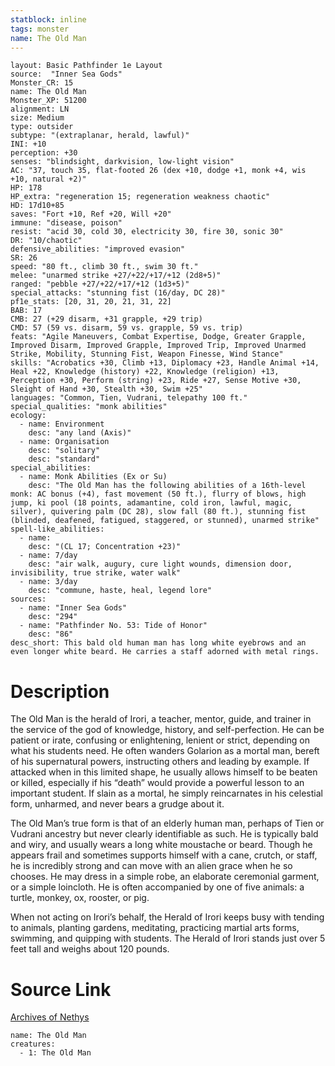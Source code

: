 ```yaml
---
statblock: inline
tags: monster
name: The Old Man
---
```

```statblock
layout: Basic Pathfinder 1e Layout
source:  "Inner Sea Gods"
Monster_CR: 15
name: The Old Man
Monster_XP: 51200
alignment: LN
size: Medium
type: outsider
subtype: "(extraplanar, herald, lawful)"
INI: +10
perception: +30
senses: "blindsight, darkvision, low-light vision"
AC: "37, touch 35, flat-footed 26 (dex +10, dodge +1, monk +4, wis +10, natural +2)"
HP: 178
HP_extra: "regeneration 15; regeneration weakness chaotic"
HD: 17d10+85
saves: "Fort +10, Ref +20, Will +20"
immune: "disease, poison"
resist: "acid 30, cold 30, electricity 30, fire 30, sonic 30"
DR: "10/chaotic"
defensive_abilities: "improved evasion"
SR: 26
speed: "80 ft., climb 30 ft., swim 30 ft."
melee: "unarmed strike +27/+22/+17/+12 (2d8+5)"
ranged: "pebble +27/+22/+17/+12 (1d3+5)"
special_attacks: "stunning fist (16/day, DC 28)"
pf1e_stats: [20, 31, 20, 21, 31, 22]
BAB: 17
CMB: 27 (+29 disarm, +31 grapple, +29 trip)
CMD: 57 (59 vs. disarm, 59 vs. grapple, 59 vs. trip)
feats: "Agile Maneuvers, Combat Expertise, Dodge, Greater Grapple, Improved Disarm, Improved Grapple, Improved Trip, Improved Unarmed Strike, Mobility, Stunning Fist, Weapon Finesse, Wind Stance"
skills: "Acrobatics +30, Climb +13, Diplomacy +23, Handle Animal +14, Heal +22, Knowledge (history) +22, Knowledge (religion) +13, Perception +30, Perform (string) +23, Ride +27, Sense Motive +30, Sleight of Hand +30, Stealth +30, Swim +25"
languages: "Common, Tien, Vudrani, telepathy 100 ft."
special_qualities: "monk abilities"
ecology:
  - name: Environment
    desc: "any land (Axis)"
  - name: Organisation
    desc: "solitary"
    desc: "standard"
special_abilities:
  - name: Monk Abilities (Ex or Su)
    desc: "The Old Man has the following abilities of a 16th-level monk: AC bonus (+4), fast movement (50 ft.), flurry of blows, high jump, ki pool (18 points, adamantine, cold iron, lawful, magic, silver), quivering palm (DC 28), slow fall (80 ft.), stunning fist (blinded, deafened, fatigued, staggered, or stunned), unarmed strike"
spell-like_abilities:
  - name:
    desc: "(CL 17; Concentration +23)"
  - name: 7/day
    desc: "air walk, augury, cure light wounds, dimension door, invisibility, true strike, water walk"
  - name: 3/day
    desc: "commune, haste, heal, legend lore"
sources:
  - name: "Inner Sea Gods"
    desc: "294"
  - name: "Pathfinder No. 53: Tide of Honor"
    desc: "86"
desc_short: This bald old human man has long white eyebrows and an even longer white beard. He carries a staff adorned with metal rings.
```
# Description
The Old Man is the herald of Irori, a teacher, mentor, guide, and trainer in the service of the god of knowledge, history, and self-perfection. He can be patient or irate, confusing or enlightening, lenient or strict, depending on what his students need. He often wanders Golarion as a mortal man, bereft of his supernatural powers, instructing others and leading by example. If attacked when in this limited shape, he usually allows himself to be beaten or killed, especially if his “death” would provide a powerful lesson to an important student. If slain as a mortal, he simply reincarnates in his celestial form, unharmed, and never bears a grudge about it.

The Old Man’s true form is that of an elderly human man, perhaps of Tien or Vudrani ancestry but never clearly identifiable as such. He is typically bald and wiry, and usually wears a long white moustache or beard. Though he appears frail and sometimes supports himself with a cane, crutch, or staff, he is incredibly strong and can move with an alien grace when he so chooses. He may dress in a simple robe, an elaborate ceremonial garment, or a simple loincloth. He is often accompanied by one of five animals: a turtle, monkey, ox, rooster, or pig.

When not acting on Irori’s behalf, the Herald of Irori keeps busy with tending to animals, planting gardens, meditating, practicing martial arts forms, swimming, and quipping with students. The Herald of Irori stands just over 5 feet tall and weighs about 120 pounds.
# Source Link
[Archives of Nethys](https://aonprd.com/MonsterDisplay.aspx?ItemName=The%20Old%20Man)
```encounter-table
name: The Old Man
creatures:
  - 1: The Old Man
```
